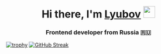 <h1 align="center">Hi there, I'm <a href="#" target="_blank">Lyubov</a> 
<img src="https://github.com/blackcater/blackcater/raw/main/images/Hi.gif" height="32"/></h1>
<h3 align="center">Frontend developer from Russia 🇷🇺</h3>

[![trophy](https://github-profile-trophy.vercel.app/?username=Lara87)](https://github.com/ryo-ma/github-profile-trophy)
[![GitHub Streak](https://github-readme-streak-stats.herokuapp.com/?user=Lara87)](https://git.io/streak-stats)

<!--
**Lara87/Lara87** is a ✨ _special_ ✨ repository because its `README.md` (this file) appears on your GitHub profile.

Here are some ideas to get you started:

- 🔭 I’m currently working on ...
- 🌱 I’m currently learning ...
- 👯 I’m looking to collaborate on ...
- 🤔 I’m looking for help with ...
- 💬 Ask me about ...
- 📫 How to reach me: ...
- 😄 Pronouns: ...
- ⚡ Fun fact: ...
-->

